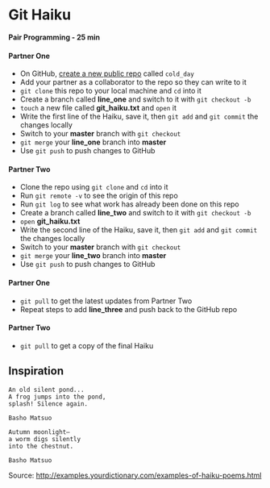 # Git Haiku

**Pair Programming - 25 min**

#### Partner One

* On GitHub, [create a new public repo](https://github.com/new) called `cold_day`
* Add your partner as a collaborator to the repo so they can write to it
* `git clone` this repo to your local machine and `cd` into it
* Create a branch called **line_one** and switch to it with `git checkout -b`
* `touch` a new file called **git_haiku.txt** and `open` it
* Write the first line of the Haiku, save it, then `git add` and `git commit` the changes locally
* Switch to your **master** branch with `git checkout`
* `git merge` your **line_one** branch into **master**
* Use `git push` to push changes to GitHub

#### Partner Two

* Clone the repo using `git clone` and `cd` into it
* Run `git remote -v` to see the origin of this repo
* Run `git log` to see what work has already been done on this repo
* Create a branch called **line_two** and switch to it with `git checkout -b`
* `open` **git_haiku.txt**
* Write the second line of the Haiku, save it, then `git add` and `git commit` the changes locally
* Switch to your **master** branch with `git checkout`
* `git merge` your **line_two** branch into **master**
* Use `git push` to push changes to GitHub

#### Partner One

* `git pull` to get the latest updates from Partner Two
* Repeat steps to add **line_three** and push back to the GitHub repo

#### Partner Two

* `git pull` to get a copy of the final Haiku

## Inspiration

```
An old silent pond...
A frog jumps into the pond,
splash! Silence again.

Basho Matsuo
```

```
Autumn moonlight—
a worm digs silently
into the chestnut.

Basho Matsuo
```

Source: http://examples.yourdictionary.com/examples-of-haiku-poems.html
